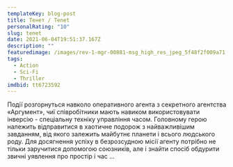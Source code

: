 ```yaml
---
templateKey: blog-post
title: Тенет / Tenet
personalRating: "10"
slug: tenet
date: 2021-06-04T19:51:37.167Z
description: ""
featuredimage: /images/rev-1-mgr-00881-msg_high_res_jpeg_5f48f2f009a71.jpeg
tags:
  - Action
  - Sci-Fi
  - Thriller
imdbid: tt6723592
---
```

Події розгорнуться навколо оперативного агента з секретного агентства «Аргумент», чиї співробітники мають навиком використовувати інверсію - спеціальну техніку управління часом. Головному герою належить відправитися в хаотичне подорож з найважливішим завданням, від якого залежить майбутнє планети і всього людського роду. Для досягнення успіху в безрозсудною місії агенту потрібно не тільки заручитися допомогою союзників, але і знайти спосіб обдурити звичні уявлення про простір і час ...
